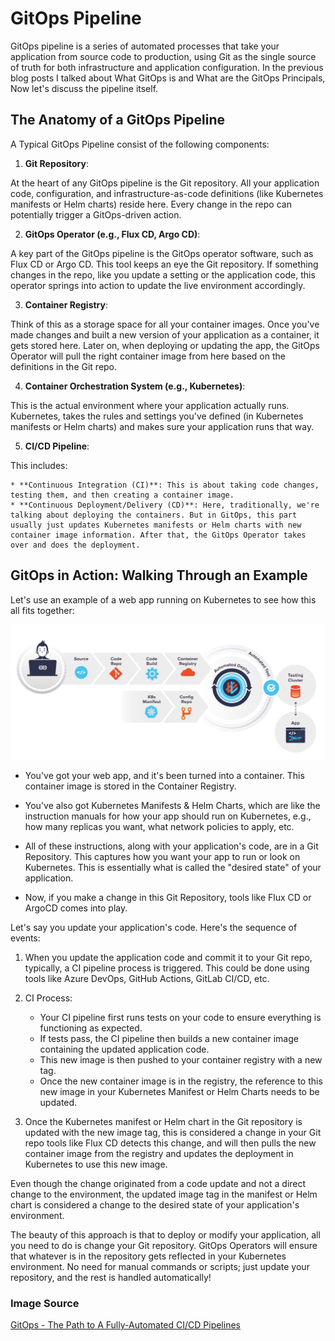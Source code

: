 # GitOps Pipeline

GitOps pipeline is a series of automated processes that take your application from source code to production, using Git as the single source of truth for both infrastructure and application configuration. In the previous blog posts I talked about What GitOps is and What are the GitOps Principals, Now let's discuss the pipeline itself.

## The Anatomy of a GitOps Pipeline

A Typical GitOps Pipeline consist of the following components:

1. **Git Repository**:

At the heart of any GitOps pipeline is the Git repository. All your application code, configuration, and infrastructure-as-code definitions (like Kubernetes manifests or Helm charts) reside here. Every change in the repo can potentially trigger a GitOps-driven action.

2. **GitOps Operator (e.g., Flux CD, Argo CD)**:

A key part of the GitOps pipeline is the GitOps operator software, such as Flux CD or Argo CD. This tool keeps an eye the Git repository. If something changes in the repo, like you update a setting or the application code, this operator springs into action to update the live environment accordingly.

3. **Container Registry**:

Think of this as a storage space for all your container images. Once you've made changes and built a new version of your application as a container, it gets stored here. Later on, when deploying or updating the app, the GitOps Operator will pull the right container image from here based on the definitions in the Git repo.

4. **Container Orchestration System (e.g., Kubernetes)**:

This is the actual environment where your application actually runs. Kubernetes, takes the rules and settings you've defined (in Kubernetes manifests or Helm charts) and makes sure your application runs that way.

5. **CI/CD Pipeline**:

This includes:

    * **Continuous Integration (CI)**: This is about taking code changes, testing them, and then creating a container image.
    * **Continuous Deployment/Delivery (CD)**: Here, traditionally, we're talking about deploying the containers. But in GitOps, this part usually just updates Kubernetes manifests or Helm charts with new container image information. After that, the GitOps Operator takes over and does the deployment.

## GitOps in Action: Walking Through an Example

Let's use an example of a web app running on Kubernetes to see how this all fits together:

![GitOps Pipeline Diagram](/Assets/gitops_pipeline.png)

* You've got your web app, and it's been turned into a container. This container image is stored in the Container Registry.

* You've also got Kubernetes Manifests & Helm Charts, which are like the instruction manuals for how your app should run on Kubernetes, e.g., how many replicas you want, what network policies to apply, etc.

* All of these instructions, along with your application's code, are in a Git Repository. This captures how you want your app to run or look on Kubernetes. This is essentially what is called the "desired state" of your application.

* Now, if you make a change in this Git Repository, tools like Flux CD or ArgoCD comes into play.

Let's say you update your application's code. Here's the sequence of events:

1. When you update the application code and commit it to your Git repo, typically, a CI pipeline process is triggered. This could be done using tools like Azure DevOps, GitHub Actions, GitLab CI/CD, etc.

2. CI Process:

    * Your CI pipeline first runs tests on your code to ensure everything is functioning as expected.
    * If tests pass, the CI pipeline then builds a new container image containing the updated application code.
    * This new image is then pushed to your container registry with a new tag.
    * Once the new container image is in the registry, the reference to this new image in your Kubernetes Manifest or Helm Charts needs to be updated.

3. Once the Kubernetes manifest or Helm chart in the Git repository is updated with the new image tag, this is considered a change in your Git repo tools like Flux CD detects this change, and will then pulls the new container image from the registry and updates the deployment in Kubernetes to use this new image.

Even though the change originated from a code update and not a direct change to the environment, the updated image tag in the manifest or Helm chart is considered a change to the desired state of your application's environment.

The beauty of this approach is that to deploy or modify your application, all you need to do is change your Git repository. GitOps Operators will ensure that whatever is in the repository gets reflected in your Kubernetes environment. No need for manual commands or scripts; just update your repository, and the rest is handled automatically!

### Image Source

[GitOps - The Path to A Fully-Automated CI/CD Pipelines](https://www.weave.works/blog/gitops-fully-automated-ci-cd-pipelines)
